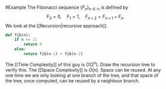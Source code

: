 #Example
The Fibonacci sequence $\{F_n\}_{n \in \mathbb{N}}$ is defined by
$$F_0 = 0, \quad F_1 = 1, \quad F_{n+2} = F_{n+1} + F_n.$$
We look at the [[Recursion|recursive approach]].
```python
def fib(n):
	if n <= 1:
		return 0
	else:
		return fib(n-1) + fib(n-2)
```
The [[Time Complexity]] of this guy is $O(2^n)$. Draw the recursion tree to verify this.
The [[Space Complexity]] is $O(n)$. Space can be reused. At any one time we are only looking at one branch of the tree, and that space of the tree, once computed, can be reused by a neighbour branch.
